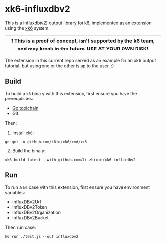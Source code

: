 # xk6-influxdbv2 

This is a influxdb(v2) output library for [k6](https://github.com/loadimpact/k6),
implemented as an extension using the [xk6](https://github.com/k6io/xk6) system.

| :exclamation: This is a proof of concept, isn't supported by the k6 team, and may break in the future. USE AT YOUR OWN RISK! |
|------|

The extension in this
current repo served as an example for an xk6 output tutorial,
but using one or the other is up to the user. :)

## Build

To build a `k6` binary with this extension, first ensure you have the prerequisites:

- [Go toolchain](https://go101.org/article/go-toolchain.html)
- Git

Then:

1. Install `xk6`:
  ```shell
  go get -u github.com/k6io/xk6/cmd/xk6
  ```

2. Build the binary:
  ```shell
  xk6 build latest --with github.com/li-zhixin/xk6-influxdbv2
  ```

## Run

To run a `k6` case with this extension, first ensure you have  environment variables:

- influxDBv2Url
- influxDBv2Token
- influxDBv2Organization
- influxDBv2Bucket

Then run case:

```shell
k6 run ./test.js --out influxdbv2
```
